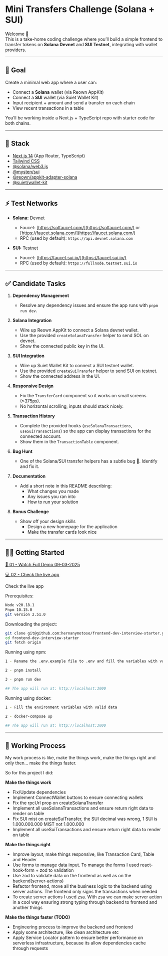 # Mini Transfers Challenge (Solana + SUI)

Welcome 👋  
This is a take-home coding challenge where you’ll build a simple frontend to transfer tokens on **Solana Devnet** and **SUI Testnet**, integrating with wallet providers.

---

## 🎯 Goal

Create a minimal web app where a user can:

- Connect a **Solana** wallet (via Reown AppKit)
- Connect a **SUI** wallet (via Suiet Wallet Kit)
- Input recipient + amount and send a transfer on each chain
- View recent transactions in a table

You’ll be working inside a Next.js + TypeScript repo with starter code for both chains.

---

## 🧰 Stack

- [Next.js 14](https://nextjs.org/) (App Router, TypeScript)
- [Tailwind CSS](https://tailwindcss.com/)
- [@solana/web3.js](https://solana-labs.github.io/solana-web3.js/)
- [@mysten/sui](https://www.npmjs.com/package/@mysten/sui)
- [@reown/appkit-adapter-solana](https://www.npmjs.com/package/@reown/appkit-adapter-solana)
- [@suiet/wallet-kit](https://kit.suiet.app/docs/QuickStart)

---

## ⚡️ Test Networks

- **Solana:** Devnet

  - Faucet: [https://solfaucet.com/](https://solfaucet.com/) or [https://faucet.solana.com/](https://faucet.solana.com/)
  - RPC (used by default): `https://api.devnet.solana.com`

- **SUI:** Testnet
  - Faucet: [https://faucet.sui.io/](https://faucet.sui.io/)
  - RPC (used by default): `https://fullnode.testnet.sui.io`

---

## ✅ Candidate Tasks

1. **Dependency Management**

   - Resolve any dependency issues and ensure the app runs with `pnpm run dev`.

2. **Solana Integration**

   - Wire up Reown AppKit to connect a Solana devnet wallet.
   - Use the provided `createSolanaTransfer` helper to send SOL on devnet.
   - Show the connected public key in the UI.

3. **SUI Integration**

   - Wire up Suiet Wallet Kit to connect a SUI testnet wallet.
   - Use the provided `createSuiTransfer` helper to send SUI on testnet.
   - Show the connected address in the UI.

4. **Responsive Design**

   - Fix the `TransferCard` component so it works on small screens (≤375px).
   - No horizontal scrolling, inputs should stack nicely.

5. **Transaction History**

   - Complete the provided hooks (`useSolanaTransactions`, `useSuiTransactions`) so the app can display transactions for the connected account.
   - Show them in the `TransactionTable` component.

6. **Bug Hunt**

   - One of the Solana/SUI transfer helpers has a subtle bug 🐞. Identify and fix it.

7. **Documentation**

   - Add a short note in this README describing:
     - What changes you made
     - Any issues you ran into
     - How to run your solution

8. **Bonus Challenge**
   - Show off your design skills
     - Design a new homepage for the application
     - Make the transfer cards look nice

---

## 🏃‍♀️ Getting Started

[🎥 01 - Watch Full Demo 09-03-2025](https://drive.google.com/file/d/1p5aKdyeIJ1pVze5Co_srZEhL1CGt8VjL/view?usp=sharing)

[💻 02 - Check the live app](https://frontend-dev-interview-starter.vercel.app)

Check the live app 

Prerequisites:

```bash
Node v20.18.1
Pnpm 10.15.0
git version 2.51.0
```

Downloading the project:

```bash
git clone git@github.com:hernanymotoso/frontend-dev-interview-starter.git
cd frontend-dev-interview-starter
git fetch origin
```

Running using npm:

```bash
1 - Rename the .env.example file to .env and fill the variables with valid data

2 - pnpm install

3 - pnpm run dev

## The app will run at: http://localhost:3000
```

Running using docker:

```bash
1 - Fill the environment variables with valid data

2 - docker-compose up

## The app will run at: http://localhost:3000
```

---

## 🧰 Working Process

My work process is like, make the things work, make the things right and only then... make the things faster.

So for this project I did:

**Make the things work**

- Fix/Update dependencies
- Implement ConnectWallet buttons to ensure connecting wallets
- Fix the rpcUrl prop on createSolanaTransfer
- Implement all useSolanaTransactions and ensure return right data to render on table
- Fix SUI mist on createSuiTransfer, the SUI decimal was wrong, 1 SUI is 1.000.000.000 MIST not 1.000.000
- Implement all useSuiTransactions and ensure return right data to render on table

**Make the things right**

- Improve layout, make things responsive, like Transaction Card, Table and Header
- Use forms to manage data input. To manage the forms I used react-hook-form + zod to validation
- Use zod to validate data on the frontend as well as on the backend(server-actions)
- Refactor frontend, move all the business logic to the backend using server actions. The frontend only signs the transactions when needed
- To create server actions I used zsa. With zsa we can make server action in a cool way ensuring strong typing through backend to frontend and another things

**Make the things faster (TODO)**

- Engineering process to improve the backend and frontend
- Apply some architecture, like clean architecture etc
- Apply Service Locator pattern to ensure better performance on serverless infrastructure, because its allow dependencies cache through requests
